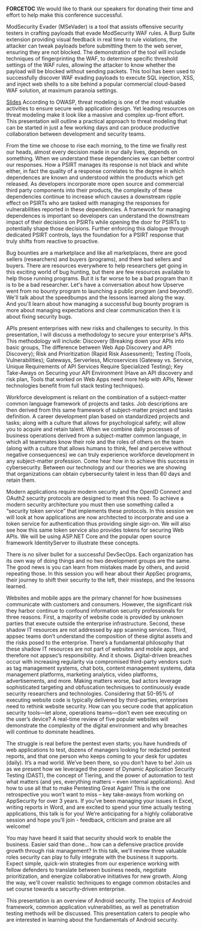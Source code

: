 __FORCETOC__ We would like to thank our speakers for donating their
time and effort to help make this conference successful.

ModSecurity Evader (MSeVader) is a tool that assists offensive security
testers in crafting payloads that evade ModSecurity WAF rules. A Burp
Suite extension providing visual feedback in real time to rule
violations, the attacker can tweak payloads before submitting them to
the web server, ensuring they are not blocked. The demonstration of the
tool will include techniques of fingerprinting the WAF, to determine
specific threshold settings of the WAF rules, allowing the attacker to
know whether the payload will be blocked without sending packets. This
tool has been used to successfully discover WAF evading payloads to
execute SQL injection, XSS, and inject web shells to a site behind a
popular commercial cloud-based WAF solution, at maximum paranoia
settings.

[Slides](Media:PainlessThreatModeling.pptx "wikilink") According to
OWASP, threat modeling is one of the most valuable activities to ensure
secure web application design. Yet leading resources on threat modeling
make it look like a massive and complex up-front effort. This
presentation will outline a practical approach to threat modeling that
can be started in just a few working days and can produce productive
collaboration between development and security teams.

From the time we choose to rise each morning, to the time we finally
rest our heads, almost every decision made in our daily lives, depends
on something. When we understand these dependencies we can better
control our responses. How a PSIRT manages its response is not black and
white either, in fact the quality of a response correlates to the degree
in which dependences are known and understood within the products which
get released. As developers incorporate more open source and commercial
third party components into their products, the complexity of these
dependencies continue to increase which causes a downstream ripple
effect on PSIRTs who are tasked with managing the responses for
vulnerabilities reported in these dependencies. A framework for managing
dependences is important so developers can understand the downstream
impact of their decisions on PSIRTs while opening the door for PSIRTs to
potentially shape those decisions. Further enforcing this dialogue
through dedicated PSIRT controls, lays the foundation for a PSIRT
response that truly shifts from reactive to proactive.

Bug bounties are a marketplace and like all marketplaces, there are good
sellers (researchers) and buyers (programs), and there bad sellers and
buyers. There are resources everywhere to help researchers get going in
this exciting world of bug hunting, but there are few resources
available to help those running programs. But it is far worse to be a
bad program than it is to be a bad researcher. Let's have a conversation
about how Upserve went from no bounty program to launching a public
program (and beyond\!). We'll talk about the speedbumps and the lessons
learned along the way. And you'll learn about how managing a successful
bug bounty program is more about managing expectations and clear
communication then it is about fixing security bugs.

APIs present enterprises with new risks and challenges to security. In
this presentation, I will discuss a methodology to secure your
enterprise's APIs. This methodology will include: Discovery (Breaking
down your APIs into basic groups, The difference between Web App
Discovery and API Discovery); Risk and Prioritization (Rapid Risk
Assessment); Testing (Tools, Vulnerabilities); Gateways, Serverless,
Microservices (Gateway vs. Service, Unique Requirements of API Services
Require Specialized Testing); Key Take-Aways on Securing your API
Environment (Have an API discovery and risk plan, Tools that worked on
Web Apps need more help with APIs, Newer technologies benefit from full
stack testing techniques).

Workforce development is reliant on the combination of a subject-matter
common language framework of projects and tasks. Job descriptions are
then derived from this same framework of subject-matter project and
tasks definition. A career development plan based on standardized
projects and tasks; along with a culture that allows for psychological
safety; will allow you to acquire and retain talent. When we combine
daily processes of business operations derived from a subject-matter
common language, in which all teammates know their role and the roles of
others on the team (along with a culture that allows humans to think,
feel and perceive without negative consequences) we can truly experience
workforce development in any subject-matter profession. Come hear how in
to achieve this success in cybersecurity. Between our technology and our
theories we are showing that organizations can obtain cybersecurity
talent in less than 60 days and retain them.

Modern applications require modern security and the OpenID Connect and
OAuth2 security protocols are designed to meet this need. To achieve a
modern security architecture you must then use something called a
“security token service” that implements these protocols. In this
session we will look at how applications are now architected to
incorporate and use a token service for authentication thus providing
single sign-on. We will also see how this same token service also
provides tokens for securing Web APIs. We will be using ASP.NET Core and
the popular open source framework IdentityServer to illustrate these
concepts.

There is no silver bullet for a successful DevSecOps. Each organization
has its own way of doing things and no two development groups are the
same. The good news is you can learn from mistakes made by others, and
avoid repeating those. In this session you will hear about their AppSec
programs, their journey to shift their security to the left, their
missteps, and the lessons learned.

Websites and mobile apps are the primary channel for how businesses
communicate with customers and consumers. However, the significant risk
they harbor continue to confound information security professionals for
three reasons. First, a majority of website code is provided by unknown
parties that execute outside the enterprise infrastructure. Second,
these shadow IT resources are not addressed by app scanning services.
Third, appsec teams don’t understand the composition of these digital
assets and the risks posed to the enterprise. There’s a fundamental
philosophy that these shadow IT resources are not part of websites and
mobile apps, and therefore not appsec’s responsibility. And it shows.
Digital-driven breaches occur with increasing regularity via compromised
third-party vendors such as tag management systems, chat bots, content
management systems, data management platforms, marketing analytics,
video platforms, advertisements, and more. Making matters worse, bad
actors leverage sophisticated targeting and obfuscation techniques to
continuously evade security researchers and technologies. Considering
that 50-95% of executing website code is typically delivered by
third-parties, enterprises need to rethink website security. How can you
secure code that application security tools—let alone, operations
teams—don’t even see executing on the user’s device? A real-time
review of five popular websites will demonstrate the complexity of the
digital environment and why breaches will continue to dominate
headlines.

The struggle is real before the pentest even starts; you have hundreds
of web applications to test, dozens of managers looking for redacted
pentest reports, and that one person who keeps coming to your desk for
updates (daily). It’s a mad world. We’ve been there, so you don’t have
to be\! Join us as we present how we leveraged the power of Dynamic
Application Security Testing (DAST), the concept of Tiering, and the
power of automation to test what matters (and yes, everything matters –
even internal applications). And how to use all that to make Pentesting
Great Again\! This is the one retrospective you won’t want to miss – key
take-aways from working on AppSecurity for over 3 years. If you’ve been
managing your issues in Excel, writing reports in Word, and are excited
to spend your time actually testing applications, this talk is for you\!
We’re anticipating for a highly collaborative session and hope you’ll
join - feedback, criticism and praise are all welcome\!

You may have heard it said that security should work to enable the
business. Easier said than done... how can a defensive practice provide
growth through risk management? In this talk, we'll review three
valuable roles security can play to fully integrate with the business it
supports. Expect simple, quick-win strategies from our experience
working with fellow defenders to translate between business needs,
negotiate prioritization, and energize collaborative initiatives for new
growth. Along the way, we'll cover realistic techniques to engage common
obstacles and set course towards a security-driven enterprise.

This presentation is an overview of Android security. The topics of
Android framework, common application vulnerabilities, as well as
penetration testing methods will be discussed. This presentation caters
to people who are interested in learning about the fundamentals of
Android security.